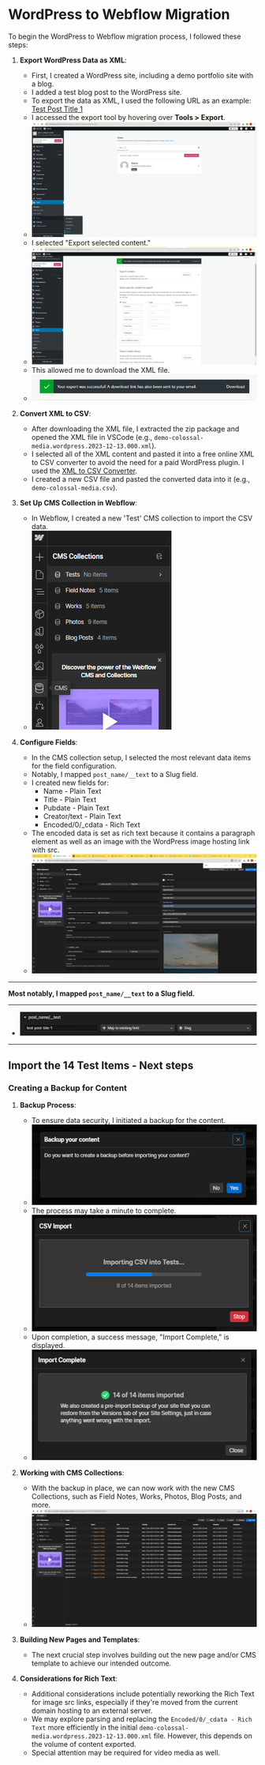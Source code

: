 # WordPress to Webflow Migration

To begin the WordPress to Webflow migration process, I followed these steps:

1. **Export WordPress Data as XML**:
   - First, I created a WordPress site, including a demo portfolio site with a blog.
   - I added a test blog post to the WordPress site.
   - To export the data as XML, I used the following URL as an example: [Test Post Title 1](https://demo-colossal-media.wordpress.com/2023/12/13/test-post-title-1/)
   - I accessed the export tool by hovering over **Tools > Export**.
   - ![Export Tool](image.png)
   - I selected "Export selected content."
   - ![Export Selected Content](image-1.png)
   - This allowed me to download the XML file.
   - ![Download XML](image-2.png)

2. **Convert XML to CSV**:
   - After downloading the XML file, I extracted the zip package and opened the XML file in VSCode (e.g., `demo-colossal-media.wordpress.2023-12-13.000.xml`).
   - I selected all of the XML content and pasted it into a free online XML to CSV converter to avoid the need for a paid WordPress plugin. I used the [XML to CSV Converter](https://www.convertcsv.com/xml-to-csv.htm).
   - I created a new CSV file and pasted the converted data into it (e.g., `demo-colossal-media.csv`).

3. **Set Up CMS Collection in Webflow**:
   - In Webflow, I created a new 'Test' CMS collection to import the CSV data.
   - ![Create CMS Collection](image-3.png)

4. **Configure Fields**:
   - In the CMS collection setup, I selected the most relevant data items for the field configuration.
   - Notably, I mapped `post_name/__text` to a Slug field.
   - I created new fields for:
     - Name - Plain Text
     - Title - Plain Text
     - Pubdate - Plain Text
     - Creator/text - Plain Text
     - Encoded/0/_cdata - Rich Text
   - The encoded data is set as rich text because it contains a paragraph element as well as an image with the WordPress image hosting link with src.
   - ![Field Configuration](image-4.png)
---
   
**Most notably, I mapped `post_name/__text` to a Slug field.**

---
   - ![Slug Mapping](image-5.png)
---

## Import the 14 Test Items - Next steps

### Creating a Backup for Content

1. **Backup Process**:
   - To ensure data security, I initiated a backup for the content.
   - ![Backup](image-6.png)
   - The process may take a minute to complete.
   - ![Loading](image-7.png)
   - Upon completion, a success message, "Import Complete," is displayed.
   - ![Success](image-8.png)

2. **Working with CMS Collections**:
   - With the backup in place, we can now work with the new CMS Collections, such as Field Notes, Works, Photos, Blog Posts, and more.
   - ![CMS Collections](image-9.png)

3. **Building New Pages and Templates**:
   - The next crucial step involves building out the new page and/or CMS template to achieve our intended outcome.

4. **Considerations for Rich Text**:
   - Additional considerations include potentially reworking the Rich Text for image src links, especially if they're moved from the current domain hosting to an external server.
   - We may explore parsing and replacing the `Encoded/0/_cdata - Rich Text` more efficiently in the initial `demo-colossal-media.wordpress.2023-12-13.000.xml` file. However, this depends on the volume of content exported.
   - Special attention may be required for video media as well.
